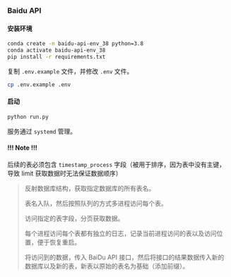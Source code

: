 ### Baidu API

#### 安装环境

```sh
conda create -n baidu-api-env_38 python=3.8
conda activate baidu-api-env_38
pip install -r requirements.txt
```

复制 `.env.example` 文件，并修改 `.env` 文件。

```sh
cp .env.example .env
```

#### 启动

```sh
python run.py
```

服务通过 `systemd` 管理。


#### !!! Note !!!

后续的表必须包含 `timestamp_process` 字段（被用于排序，因为表中没有主键，导致 limit 获取数据时无法保证数据顺序）


> 反射数据库结构，获取指定数据库的所有表名。
> 
> 表名入队，然后按照队列的方式多进程访问每个表。
> 
> 访问指定的表字段，分页获取数据。
> 
> 每个进程访问每个表都有独立的日志，记录当前进程访问的表以及访问位置，便于恢复重启。
> 
> 将访问到的数据，传入 BaiDu API 接口，然后将接口的结果数据传入新的数据库以及新的表，新表以原始的表名为基础（添加前缀）。
